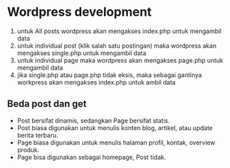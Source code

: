 # Wordpress development
1. untuk All posts wordpress akan mengakses index.php untuk mengambil data
2. untuk individual post (klik salah satu postingan) maka wordpress akan mengakses single.php untuk mengambil data
3. untuk individual page maka wordpress akan mengakses page.php untuk mengambil data
4. jika single.php atau page.php tidak eksis, maka sebagai gantinya workpress akan mengakses index.php untuk ambil data

## Beda post dan get
- Post bersifat dinamis, sedangkan Page bersifat statis.
- Post biasa digunakan untuk menulis konten blog, artikel, atau update berita terbaru.
- Page biasa digunakan untuk menulis halaman profil, kontak, overview produk.
- Page bisa digunakan sebagai homepage, Post tidak.
